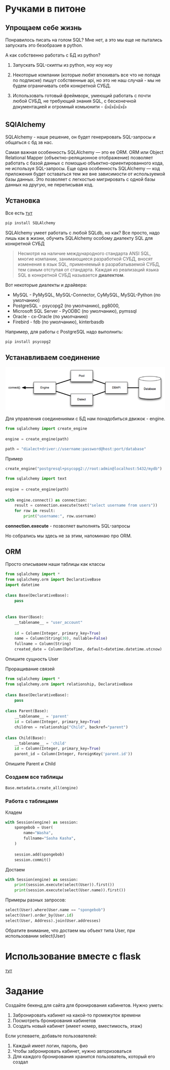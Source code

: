 # Ручками в питоне 

## Упрощаем себе жизнь

Понравилось писать на голом SQL? Мне нет, а это мы еще не пытались запускать это безобразие в python.

А как собственно работать с БД из python? 

1. Запускать SQL-скипты из python, ноу ноу ноу

2. Некоторые компании (которые любят втюхивать все что не попадя по подписке) пишут собственные api, но это не наш случай -
мы не будем ограничивать себя конкретной СУБД.

3. Использовать готовый фреймворк, умеющий работать с почти любой СУБД, не требующий знания SQL, c бесконечной
документацией и огромный комьюнити - 👍👍👍👍👍

## SQlAlchemy

SQLAlchemy - наше решение, он будет генерировать SQL-запросы и общаться с бд зв нас. 

Самая важная особенность SQLAlchemy — это ее ORM. ORM или Object Relational Mapper (объектно-реляционное отображение)
позволяет работать с базой данных с помощью объектно-ориентированного кода, не используя SQL-запросы. 
Еще одна особенность SQLAlchemy — код приложения будет оставаться тем же вне зависимости от используемой базы данных.
Это позволяет с легкостью мигрировать с одной базы данных на другую, не переписывая код.



## Установка

Все есть [тут](https://docs.sqlalchemy.org/en/20/intro.html#installation)

```bash
pip install SQLAlchemy
```

SQLAlchemy умеет работать с любой SQLdb, но как?
Все просто, надо лишь как в жизни, обучить SQLAlchemy особому диалекту SQL для конкретной СУБД

>Несмотря
на наличие международного стандарта ANSI SQL,
многие компании, занимающиеся разработкой
СУБД, вносят изменения в язык SQL,
применяемый в
разрабатываемой СУБД, тем самым отступая от
стандарта. Каждая
из реализаций языка SQL в конкретной СУБД называется **диалектом**.


Вот некоторые диалекты и драйвера:

- MySQL - PyMySQL, MySQL-Connector, CyMySQL, MySQL-Python (по умолчанию)
- PostgreSQL - psycopg2 (по умолчанию), pg8000,
- Microsoft SQL Server - PyODBC (по умолчанию), pymssql
- Oracle - cx-Oracle (по умолчанию)
- Firebird - fdb (по умолчанию), kinterbasdb

Например, для работы с PostgreSQL надо выполнить:

```bash
pip install psycopg2
```

## Устанавливаем соединение

![img.png](img.png)

Для управления соединениями с БД нам понадобиться движок - engine.


```python
from sqlalchemy import create_engine

engine = create_engine(path)
```

```python
path = "dialect+driver://username:password@host:port/database"
```

Пример

```python
create_engine("postgresql+psycopg2://root:admin@localhost:5432/mydb")
```

```python
from sqlalchemy import text

engine = create_engine(path)

with engine.connect() as connection:
    result = connection.execute(text("select username from users")) 
    for row in result:
        print("username:", row.username)
```

**connection.execute** - позволяет выполнять SQL-запросы

Но собрались мы здесь не за этим, напоминаю про ORM.


## ORM

Просто описываем наши таблицы как классы

```python
from sqlalchemy import *
from sqlalchemy.orm import DeclarativeBase
import datetime

class Base(DeclarativeBase):
    pass


class User(Base):
    __tablename__ = "user_account"

    id = Column(Integer, primary_key=True)
    name = Column(String(30), nullable=False)
    fullname = Column(String)   
    created_date = Column(DateTime, default=datetime.datetime.utcnow)

```

Опишите сущность User


Проращивание связей

```python
from sqlalchemy import *
from sqlalchemy.orm import relationship, DeclarativeBase

class Base(DeclarativeBase):
    pass

class Parent(Base):
    __tablename__ = 'parent'
    id = Column(Integer, primary_key=True)
    children = relationship("Child", backref="parent")

class Child(Base):
    __tablename__ = 'child'
    id = Column(Integer, primary_key=True)
    parent_id = Column(Integer, ForeignKey('parent.id'))
```

Опишите Parent и Child

### Создаем все таблицы

```python
Base.metadata.create_all(engine)
```

### Работа с таблицами 

Кладем
```python
with Session(engine) as session:
    spongebob = User(
        name="Ыasha",
        fullname="Sasha Kasha",
    )
    
    session.add(spongebob)
    session.commit()
```


Достаем
```python
with Session(engine) as session:
    print(session.execute(select(User)).first())
    print(session.execute(select(User.name)).first())
```

Примеры разных запросов:

```python
select(User).where(User.name == "spongebob")
select(User).order_by(User.id)
select(User, Address).join(User.addresses)
```

Обратите внимание, что достаем мы объект типа User, при использовании select(User)

# Использование вместе с flask

[тут](https://flask-sqlalchemy.palletsprojects.com/en/3.1.x/quickstart/)


# Задание
Создайте бекенд для сайта для бронирования кабинетов. Нужно уметь:
1) Забронировать кабинет на какой-то промежуток времени
2) Посмотреть бронирования кабинетов
3) Создать новый кабинет (имеет номер, вместимость, этаж)

Если успеваете, добавьте пользователей:
1) Каждый имеет логин, пароль, фио
2) Чтобы забронировать кабинет, нужно авторизоваться
3) Для каждого бронирования хранится пользователь, который его создал